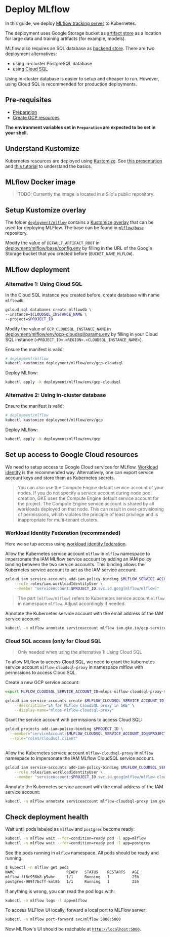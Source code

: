 # Deploy MLflow

In this guide, we deploy [MLflow tracking server](https://www.mlflow.org/docs/latest/tracking.html#mlflow-tracking-servers) to Kubernetes.

The deployment uses Google Storage bucket as [artifact store](https://www.mlflow.org/docs/latest/tracking.html#artifact-stores) as a location for large data and training artifacts (for example, models).

MLflow also requires an SQL database as [backend store](https://www.mlflow.org/docs/latest/tracking.html#backend-stores). There are two deployment alternatives:

- using in-cluster PostgreSQL database
- using [Cloud SQL](https://cloud.google.com/sql)

Using in-cluster database is easier to setup and cheaper to run. However, using Cloud SQL is recommended for production deployments.

## Pre-requisites

- [Preparation](./01_Preparation.md)
- [Create GCP resources](./02_Create_GCP_Resources.md)

**The environment variables set in `Preparation` are expected to be set in your shell.**

## Understand Kustomize

Kubernetes resources are deployed using [Kustomize](https://kustomize.io/). See [this presentation](https://docs.google.com/presentation/d/1-j7ux5-P9HcftKlXM9KHKgrG0EgwwGEKE3f01Sp0oes/edit?usp=sharing) and [this tutorial](https://kubernetes.io/docs/tasks/manage-kubernetes-objects/kustomization/) to understand the basics.

## MLflow Docker image

> TODO: Currently the image is located in a Silo's public repository.

## Setup Kustomize overlay

The folder [`deployment/mlflow`](/deployment/mlflow) contains a [Kustomize](https://kubernetes.io/docs/tasks/manage-kubernetes-objects/kustomization/)
[overlay](https://kubernetes.io/docs/tasks/manage-kubernetes-objects/kustomization/#bases-and-overlays)
that can be used for deploying MLFlow. The base can be found in [`mlflow/base`](/deployment/mlflow/base) repository.

Modify the value of `DEFAULT_ARTIFACT_ROOT` in [deployment/mlflow/base/config.env](/deployment/mlflow/base/config.env)
by filling in the URL of the Google Storage bucket that you created before (`BUCKET_NAME_MLFLOW`).

## MLflow deployment

### Alternative 1: Using Cloud SQL

In the Cloud SQL instance you created before, create database with name `mlflowdb`:

```bash
gcloud sql databases create mlflowdb \
--instance=$CLOUDSQL_INSTANCE_NAME \
--project=$PROJECT_ID
```

Modify the value of `GCP_CLOUDSQL_INSTANCE_NAME` in [deployment/mlflow/env/gcp-cloudsql/params.env](/deployment/mlflow/env/gcp-cloudsql/params.env)
by filling in your Cloud SQL instance (`<PROJECT_ID>.<REGION>.<CLOUDSQL_INSTANCE_NAME>`).

Ensure the manifest is valid:

```bash
# deployment/mlflow
kubectl kustomize deployment/mlflow/env/gcp-cloudsql
```

Deploy MLflow:

```bash
kubectl apply -k deployment/mlflow/env/gcp-cloudsql
```

### Alternative 2: Using in-cluster database


Ensure the manifest is valid:

```bash
# deployment/mlflow
kubectl kustomize deployment/mlflow/env/gcp
```

Deploy MLflow:

```bash
kubectl apply -k deployment/mlflow/env/gcp
```


## Set up access to Google Cloud resources

We need to setup access to Google Cloud services for MLflow. [Workload identity](https://cloud.google.com/kubernetes-engine/docs/concepts/workload-identity) is the recommended way. Alternatively, one can export service account keys and store them as Kubernetes secrets.

> You can also use the Compute Engine default service account of your nodes. If you do not specify a service account during node pool creation, GKE uses the Compute Engine default service account for the project. The Compute Engine service account is shared by all workloads deployed on that node. This can result in over-provisioning of permissions, which violates the principle of least privilege and is inappropriate for multi-tenant clusters.

### Workload Identity Federation (recommended)

Here we se tup access using [workload identity federation](https://cloud.google.com/kubernetes-engine/docs/how-to/workload-identity).

Allow the Kubernetes service account `mlflow` in `mlflow` namespace to impersonate the IAM MLflow service account by adding an IAM policy binding between the two service accounts. This binding allows the Kubernetes service account to act as the IAM service account:

```bash
gcloud iam service-accounts add-iam-policy-binding $MLFLOW_SERVICE_ACCOUNT_ID@$PROJECT_ID.iam.gserviceaccount.com \
    --role roles/iam.workloadIdentityUser \
    --member "serviceAccount:$PROJECT_ID.svc.id.goog[mlflow/mlflow]"
```

> The part `[mlflow/mlflow]` refers to Kubernetes service account `mlflow` in namespace `mlflow`. Adjust accordingly if needed.

Annotate the Kubernetes service account with the email address of the IAM service account:

```bash
kubectl -n mlflow annotate serviceaccount mlflow iam.gke.io/gcp-service-account=$MLFLOW_SERVICE_ACCOUNT_ID@$PROJECT_ID.iam.gserviceaccount.com
```

### Cloud SQL access (only for Cloud SQL

> Only needed when using the alternative 1: Using Cloud SQL

To allow MLflow to access Cloud SQL, we need to grant the kubernetes service account
`mlflow-cloudsql-proxy` in namespace mlflow with permissions to access Cloud SQL.


Create a new GCP service account:

```bash
export MLFLOW_CLOUDSQL_SERVICE_ACCOUNT_ID=mlops-mlflow-cloudsql-proxy-${RESOURCE_SUFFIX}
```

```bash
gcloud iam service-accounts create $MLFLOW_CLOUDSQL_SERVICE_ACCOUNT_ID \
    --description="SA for MLflow CloudSQL proxy in GKE" \
    --display-name="mlops-mlflow-cloudsql-proxy"
````

Grant the service account with permissions to access Cloud SQL:

```bash
gcloud projects add-iam-policy-binding $PROJECT_ID \
  --member="serviceAccount:$MLFLOW_CLOUDSQL_SERVICE_ACCOUNT_ID@$PROJECT_ID.iam.gserviceaccount.com" \
  --role="roles/cloudsql.client"
  
````

Allow the Kubernetes service account `mlflow-cloudsql-proxy` in `mlflow` namespace to
impersonate the IAM MLflow CloudSQL service account.

```bash
gcloud iam service-accounts add-iam-policy-binding $MLFLOW_CLOUDSQL_SERVICE_ACCOUNT_ID@$PROJECT_ID.iam.gserviceaccount.com \
    --role roles/iam.workloadIdentityUser \
    --member "serviceAccount:$PROJECT_ID.svc.id.goog[mlflow/mlflow-cloudsql-proxy]"
```

Annotate the Kubernetes service account with the email address of the IAM service account:

```bash
kubectl -n mlflow annotate serviceaccount mlflow-cloudsql-proxy iam.gke.io/gcp-service-account=$MLFLOW_CLOUDSQL_SERVICE_ACCOUNT_ID@$PROJECT_ID.iam.gserviceaccount.com
```

## Check deployment health

Wait until pods labeled as `mlflow` and `postgres` become ready:

```bash
kubectl -n mlflow wait --for=condition=ready pod -l app=mlflow
kubectl -n mlflow wait --for=condition=ready pod -l app=postgres
```

See the pods running in `mlflow` namespace. All pods should be ready and running.

```bash
$ kubectl -n mlflow get pods
NAME                       READY   STATUS    RESTARTS   AGE
mlflow-ff6c958b8-p5whr     1/1     Running   1          25h
postgres-989f7bcff-kmt86   1/1     Running   1          25h
```

If anything is wrong, you can read the pod logs with:

```bash
kubectl -n mlflow logs -l app=mlflow
```

To access MLFlow UI locally, forward a local port to MLFlow server:

```bash
kubectl -n mlflow port-forward svc/mlflow 5000:5000
```

Now MLFlow's UI should be reachable at [`http://localhost:5000`](http://localhost:5000).